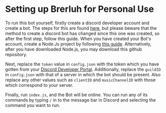 # Setting up Brerluh for Personal Use
To run this bot yourself, firstly create a discord developer account and create a bot. The steps for this are found [here](https://discord.com/developers/docs/quick-start/getting-started), but please beware that the method to create a discord bot has changed since this one was created, so after the first step, follow *this* guide.
When you have created your Bot's account, create a Node.Js project by following [this guide](https://discordjs.guide/preparations/#installing-node-js).
Alternatively, after you have downloaded Node.js, you may download this github repository.

Next, replace the `token` value in `config.json` with the token which you have gotten from your [Discord Developer Portal](https://discord.com/developers/applications). Additionally, replace the `guildID` in `config.json` with that of a server in which the bot should be present. Also replace any other values such as `clientID` and `musicChannelID` with those which correspond to your server.

Finally, run `index.js`, and the Bot will be online. You can run any of its commands by typing `/` in to the message bar in Discord and selecting the command you want to run.
